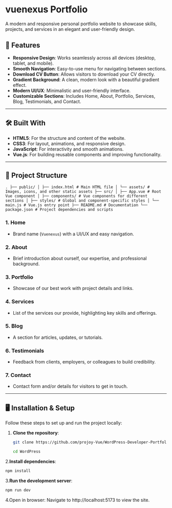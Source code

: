 # vuenexus Portfolio

A modern and responsive personal portfolio website to showcase skills, projects, and services in an elegant and user-friendly design.

## 🚀 Features

- **Responsive Design**: Works seamlessly across all devices (desktop, tablet, and mobile).
- **Smooth Navigation**: Easy-to-use menu for navigating between sections.
- **Download CV Button**: Allows visitors to download your CV directly.
- **Gradient Background**: A clean, modern look with a beautiful gradient effect.
- **Modern UI/UX**: Minimalistic and user-friendly interface.
- **Customizable Sections**: Includes Home, About, Portfolio, Services, Blog, Testimonials, and Contact.

---

## 🛠️ Built With

- **HTML5**: For the structure and content of the website.
- **CSS3**: For layout, animations, and responsive design.
- **JavaScript**: For interactivity and smooth animations.
- **Vue.js**: For building reusable components and improving functionality.

---

## 📂 Project Structure
```
. ├── public/ │ ├── index.html # Main HTML file │ └── assets/ # Images, icons, and other static assets ├── src/ │ ├── App.vue # Root Vue component │ ├── components/ # Vue components for different sections │ ├── styles/ # Global and component-specific styles │ └── main.js # Vue.js entry point ├── README.md # Documentation └── package.json # Project dependencies and scripts
```

### 1. **Home**
- Brand name (`Vuenexus`) with a UI/UX and easy navigation.

### 2. **About**
- Brief introduction about ourself, our expertise, and professional background.

### 3. **Portfolio**
- Showcase of our best work with project details and links.

### 4. **Services**
- List of the services our provide, highlighting key skills and offerings.

### 5. **Blog**
- A section for articles, updates, or tutorials.

### 6. **Testimonials**
- Feedback from clients, employers, or colleagues to build credibility.

### 7. **Contact**
- Contact form and/or details for visitors to get in touch.

---

## 🖥️ Installation & Setup

Follow these steps to set up and run the project locally:

1. **Clone the repository**:
   ```bash
   git clone https://github.com/projoy-Vue/WordPress-Developer-Portfolio.git
   
   cd WordPress
2.**Install dependencies**:
 ```bash
npm install
```
3.**Run the development server**:
```bash
npm run dev
```
4.Open in browser: Navigate to http://localhost:5173 to view the site.

